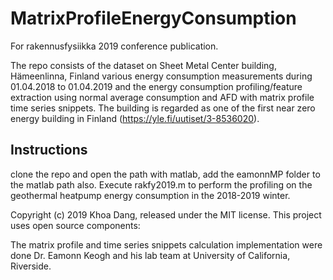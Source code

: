 # MatrixProfileEnergyConsumption

For rakennusfysiikka 2019 conference publication. 

The repo consists of the dataset on Sheet Metal Center building, Hämeenlinna, Finland various energy consumption measurements during 01.04.2018 to 01.04.2019 and the energy consumption profiling/feature extraction using normal average consumption and AFD with matrix profile time series snippets. The building is regarded as one of the first near zero energy building in Finland (https://yle.fi/uutiset/3-8536020). 

## Instructions
clone the repo and open the path with matlab, add the eamonnMP folder to the matlab path also. Execute rakfy2019.m to perform the profiling on the geothermal heatpump energy consumption in the 2018-2019 winter. 

Copyright (c) 2019 Khoa Dang, released under the MIT license. 
This project uses open source components: 

The matrix profile and time series snippets calculation implementation were done Dr. Eamonn Keogh and his lab team at University of California, Riverside. 